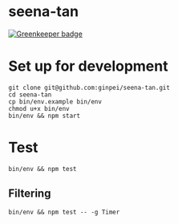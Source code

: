 # seena-tan

[![Greenkeeper badge](https://badges.greenkeeper.io/ginpei/seena-tan.svg)](https://greenkeeper.io/)

# Set up for development

```console
git clone git@github.com:ginpei/seena-tan.git
cd seena-tan
cp bin/env.example bin/env
chmod u+x bin/env
bin/env && npm start
```

# Test

```console
bin/env && npm test
```

## Filtering

```console
bin/env && npm test -- -g Timer
```
